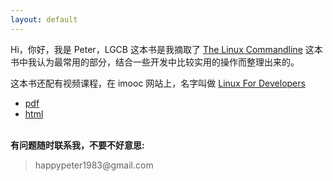 ```yaml
---
layout: default
---
```


Hi，你好，我是 Peter，LGCB 这本书是我摘取了 [The Linux Commandline](http://billie66.github.io/TLCL/)
这本书中我认为最常用的部分，结合一些开发中比较实用的操作而整理出来的。

这本书还配有视频课程，在 imooc 网站上，名字叫做 [Linux For Developers](http://www.imooc.com/learn/181)

- [pdf]()
- [html](book)
<p><br /><b>有问题随时联系我，不要不好意思:</b></p>

<blockquote>
<p>
happypeter1983@gmail.com
</p>
</blockquote>




